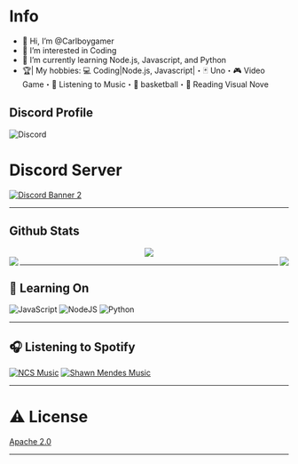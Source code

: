 # Info
- 👋 Hi, I’m @Carlboygamer
- 👀 I’m interested in Coding
- 🌱 I’m currently learning Node.js, Javascript, and Python
- 🏆| My hobbies:
💻 Coding|Node.js, Javascript|・🃏 Uno・🎮 Video Game・🎵 Listening to Music・🏀 basketball・📖  Reading Visual Nove

## Discord Profile
![Discord](https://discord.c99.nl/widget/theme-2/579560370268798989.png)

# Discord Server
[![Discord Banner 2](https://discordapp.com/api/guilds/905004741841551380/widget.png?style=banner2)](https://discord.gg/vXWdRzbH4M)

***

## Github Stats
<div align="center"><img src="https://github-profile-trophy.vercel.app/?username=Carlboygamer&theme=dracula&count_private=true"></div>
<img align="left" src="https://github-readme-stats.vercel.app/api?username=Carlboygamer&show_icons=true&hide_border=true&theme=tokyonight"><img align="right" src="https://github-readme-stats.vercel.app/api/top-langs/?username=DeltaCoderr&theme=tokyonight&hide=batchfile"></div>


***


## 🚀 Learning On

 ![JavaScript](https://img.icons8.com/color/30/javascript.png) ![NodeJS](https://img.icons8.com/color/30/nodejs.png) ![Python](https://img.icons8.com/color/30/python.png)

***

## :headphones: Listening to Spotify

  [![NCS Music](https://img.shields.io/badge/NCS%20Music-%231DB954.svg?&style=for-the-badge&logo=spotify&logoColor=white)](https://open.spotify.com/playlist/7xMr6V00WmTLRzQUFVCx0B)  [![Shawn Mendes Music](https://img.shields.io/badge/Shawn%20Mendes%20Music-%231DB954.svg?&style=for-the-badge&logo=spotify&logoColor=white)](https://open.spotify.com/artist/7n2wHs1TKAczGzO7Dd2rGr)

***
# ⚠️ License
[Apache 2.0](https://github.com/Carlboygamer/License-Apache-2.0/blob/main/LICENSE)
***
